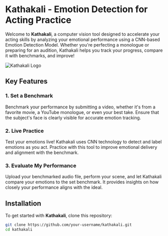 # Kathakali - Emotion Detection for Acting Practice

Welcome to **Kathakali**, a computer vision tool designed to accelerate your acting skills by analyzing your emotional performance using a CNN-based Emotion Detection Model. Whether you're perfecting a monologue or preparing for an audition, Kathakali helps you track your progress, compare it with benchmarks, and improve!

![Kathakali Logo](your-image-url-here)

## Key Features

### 1. **Set a Benchmark**
Benchmark your performance by submitting a video, whether it's from a favorite movie, a YouTube monologue, or even your best take. Ensure that the subject's face is clearly visible for accurate emotion tracking.

### 2. **Live Practice**
Test your emotions live! Kathakali uses CNN technology to detect and label emotions as you act. Practice with this tool to improve emotional delivery and alignment with the benchmark.

### 3. **Evaluate My Performance**
Upload your benchmarked audio file, perform your scene, and let Kathakali compare your emotions to the set benchmark. It provides insights on how closely your performance aligns with the ideal.

## Installation

To get started with **Kathakali**, clone this repository:

```bash
git clone https://github.com/your-username/kathakali.git
cd kathakali

